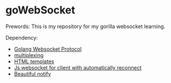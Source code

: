 # goWebSocket

Prewords: This is my repository for my gorilla websocket learning.

Dependency:
- [Golang Websocket Protocol](https://github.com/gorilla/websocket)
- [multiplexing](https://github.com/bmizerany/pat)
- [HTML templates](https://github.com/CloudyKit/jet/v6)
- [Js websocket for client with automatically reconnect](https://github.com/joewalnes/reconnecting-websocket)
- [Beautiful notify](https://github.com/jaredreich/notie)






